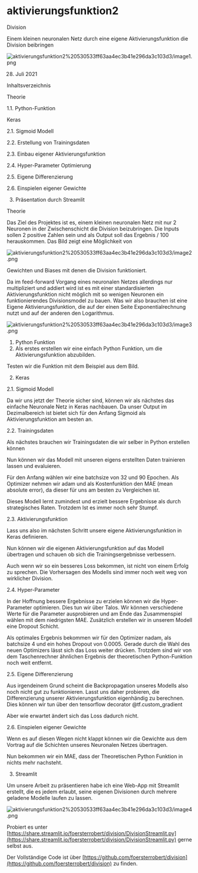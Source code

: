 # aktivierungsfunktion2

Division

Einem kleinen neuronalen Netz durch eine eigene Aktivierungsfunktion die Division beibringen

![aktivierungsfunktion2%20530533ff63aa4ec3b41e296da3c103d3/image1.png](aktivierungsfunktion2%20530533ff63aa4ec3b41e296da3c103d3/image1.png)

28. Juli 2021

Inhaltsverzeichnis

Theorie

1.1. Python-Funktion

Keras

2.1. Sigmoid Modell

2.2. Erstellung von Trainingsdaten

2.3. Einbau eigener Aktivierungsfunktion

2.4. Hyper-Parameter Optimierung

2.5. Eigene Differenzierung

2.6. Einspielen eigener Gewichte

3. Präsentation durch Streamlit

Theorie

Das Ziel des Projektes ist es, einem kleinen neuronalen Netz mit nur 2 Neuronen in der Zwischenschicht die Division beizubringen. Die Inputs sollen 2 positive Zahlen sein und als Output soll das Ergebnis / 100 herauskommen. Das Bild zeigt eine Möglichkeit von

![aktivierungsfunktion2%20530533ff63aa4ec3b41e296da3c103d3/image2.png](aktivierungsfunktion2%20530533ff63aa4ec3b41e296da3c103d3/image2.png)

Gewichten und Biases mit denen die Division funktioniert.

Da im feed-forward Vorgang eines neuronalen Netzes allerdings nur multipliziert und addiert wird ist es mit einer standardisierten Aktivierungsfunktion nicht möglich mit so wenigen Neuronen ein funktionierendes Divisionsmodel zu bauen. Was wir also brauchen ist eine Eigene Aktivierungsfunktion, die auf der einen Seite Exponentialrechnung nutzt und auf der anderen den Logarithmus.

![aktivierungsfunktion2%20530533ff63aa4ec3b41e296da3c103d3/image3.png](aktivierungsfunktion2%20530533ff63aa4ec3b41e296da3c103d3/image3.png)

1. Python Funktion
2. Als erstes erstellen wir eine einfach Python Funktion, um die Aktivierungsfunktion abzubilden.

Testen wir die Funktion mit dem Beispiel aus dem Bild.

2. Keras

2.1. Sigmoid Modell

Da wir uns jetzt der Theorie sicher sind, können wir als nächstes das einfache Neuronale Netz in Keras nachbauen. Da unser Output im Dezimalbereich ist bietet sich für den Anfang Sigmoid als Aktivierungsfunktion am besten an.

2.2. Trainingsdaten

Als nächstes brauchen wir Trainingsdaten die wir selber in Python erstellen können

Nun können wir das Modell mit unseren eigens erstellten Daten trainieren lassen und evaluieren.

Für den Anfang wählen wir eine batchsize von 32 und 90 Epochen. Als Optimizer nehmen wir adam und als Kostenfunktion den MAE (mean absolute error), da dieser für uns am besten zu Vergleichen ist.

Dieses Modell lernt zumindest und erzielt bessere Ergebnisse als durch strategisches Raten. Trotzdem Ist es immer noch sehr Stumpf.

2.3. Aktivierungsfunktion

Lass uns also im nächsten Schritt unsere eigene Aktivierungsfunktion in Keras definieren.

Nun können wir die eigenen Aktivierungsfunktion auf das Modell übertragen und schauen ob sich die Trainingsergebnisse verbessern.

Auch wenn wir so ein besseres Loss bekommen, ist nicht von einem Erfolg zu sprechen. Die Vorhersagen des Modells sind immer noch weit weg von wirklicher Division.

2.4. Hyper-Parameter

In der Hoffnung bessere Ergebnisse zu erzielen können wir die Hyper-Parameter optimieren. Dies tun wir über Talos. Wir können verschiedene Werte für die Parameter ausprobieren und am Ende das Zusammenspiel wählen mit dem niedrigsten MAE. Zusätzlich erstellen wir in unserem Modell eine Dropout Schicht.

Als optimales Ergebnis bekommen wir für den Optimizer nadam, als batchsize 4 und ein hohes Dropout von 0.0005. Gerade durch die Wahl des neuen Optimizers lässt sich das Loss weiter drücken. Trotzdem sind wir von dem Taschenrechner ähnlichen Ergebnis der theoretischen Python-Funktion noch weit entfernt.

2.5. Eigene Differenzierung

Aus irgendeinem Grund scheint die Backpropagation unseres Modells also noch nicht gut zu funktionieren. Lasst uns daher probieren, die Differenzierung unserer Aktivierungsfunktion eigenhändig zu berechnen. Dies können wir tun über den tensorflow decorator @tf.custom_gradient

Aber wie erwartet ändert sich das Loss dadurch nicht.

2.6. Einspielen eigener Gewichte

Wenn es auf diesen Wegen nicht klappt können wir die Gewichte aus dem Vortrag auf die Schichten unseres Neuronalen Netzes übertragen.

Nun bekommen wir ein MAE, dass der Theoretischen Python Funktion in nichts mehr nachsteht.

3. Streamlit

Um unsere Arbeit zu präsentieren habe ich eine Web-App mit Streamlit erstellt, die es jedem erlaubt, seine eigenen Divisionen durch mehrere geladene Modelle laufen zu lassen.

![aktivierungsfunktion2%20530533ff63aa4ec3b41e296da3c103d3/image4.png](aktivierungsfunktion2%20530533ff63aa4ec3b41e296da3c103d3/image4.png)

Probiert es unter [https://share.streamlit.io/foersterrobert/division/DivisionStreamlit.py](https://share.streamlit.io/foersterrobert/division/DivisionStreamlit.py) gerne selbst aus.

Der Vollständige Code ist über [https://github.com/foersterrobert/division](https://github.com/foersterrobert/division) zu finden.
